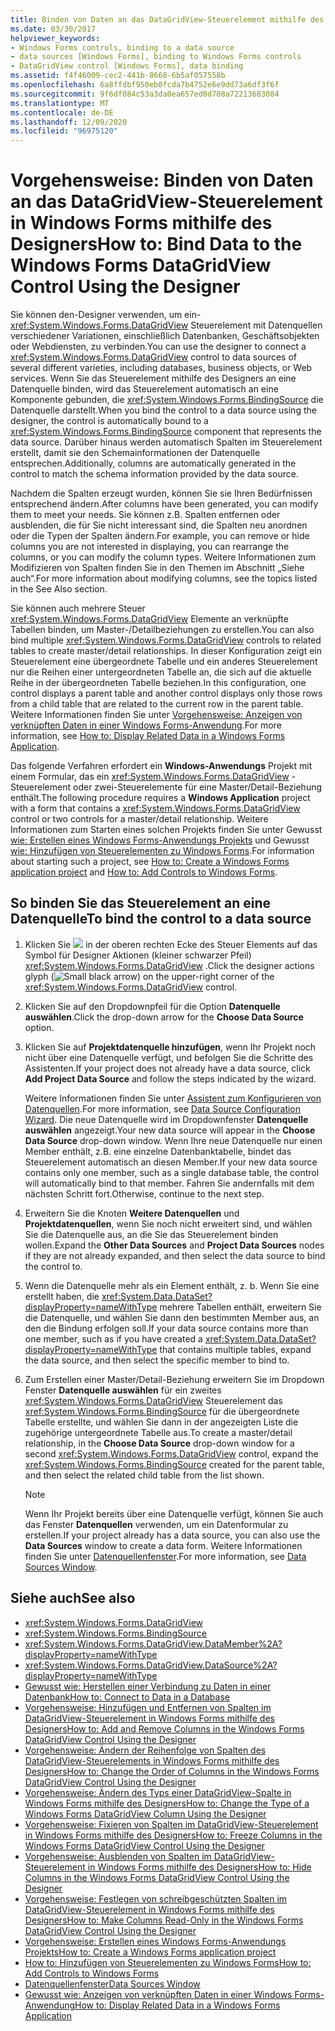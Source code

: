 ```yaml
---
title: Binden von Daten an das DataGridView-Steuerelement mithilfe des Designers
ms.date: 03/30/2017
helpviewer_keywords:
- Windows Forms controls, binding to a data source
- data sources [Windows Forms], binding to Windows Forms controls
- DataGridView control [Windows Forms], data binding
ms.assetid: f4f46009-cec2-441b-8668-6b5af057558b
ms.openlocfilehash: 6a8ffdbf950eb0fcda7b4752e6e9dd73a6df3f6f
ms.sourcegitcommit: 9f6df084c53a3da0ea657ed0d708a72213683084
ms.translationtype: MT
ms.contentlocale: de-DE
ms.lasthandoff: 12/09/2020
ms.locfileid: "96975120"
---
```

# <a name="how-to-bind-data-to-the-windows-forms-datagridview-control-using-the-designer"></a><span data-ttu-id="4acf9-102">Vorgehensweise: Binden von Daten an das DataGridView-Steuerelement in Windows Forms mithilfe des Designers</span><span class="sxs-lookup"><span data-stu-id="4acf9-102">How to: Bind Data to the Windows Forms DataGridView Control Using the Designer</span></span>

<span data-ttu-id="4acf9-103">Sie können den-Designer verwenden, um ein- <xref:System.Windows.Forms.DataGridView> Steuerelement mit Datenquellen verschiedener Variationen, einschließlich Datenbanken, Geschäftsobjekten oder Webdiensten, zu verbinden.</span><span class="sxs-lookup"><span data-stu-id="4acf9-103">You can use the designer to connect a <xref:System.Windows.Forms.DataGridView> control to data sources of several different varieties, including databases, business objects, or Web services.</span></span> <span data-ttu-id="4acf9-104">Wenn Sie das Steuerelement mithilfe des Designers an eine Datenquelle binden, wird das Steuerelement automatisch an eine Komponente gebunden, die <xref:System.Windows.Forms.BindingSource> die Datenquelle darstellt.</span><span class="sxs-lookup"><span data-stu-id="4acf9-104">When you bind the control to a data source using the designer, the control is automatically bound to a <xref:System.Windows.Forms.BindingSource> component that represents the data source.</span></span> <span data-ttu-id="4acf9-105">Darüber hinaus werden automatisch Spalten im Steuerelement erstellt, damit sie den Schemainformationen der Datenquelle entsprechen.</span><span class="sxs-lookup"><span data-stu-id="4acf9-105">Additionally, columns are automatically generated in the control to match the schema information provided by the data source.</span></span>

 <span data-ttu-id="4acf9-106">Nachdem die Spalten erzeugt wurden, können Sie sie Ihren Bedürfnissen entsprechend ändern.</span><span class="sxs-lookup"><span data-stu-id="4acf9-106">After columns have been generated, you can modify them to meet your needs.</span></span> <span data-ttu-id="4acf9-107">Sie können z.B. Spalten entfernen oder ausblenden, die für Sie nicht interessant sind, die Spalten neu anordnen oder die Typen der Spalten ändern.</span><span class="sxs-lookup"><span data-stu-id="4acf9-107">For example, you can remove or hide columns you are not interested in displaying, you can rearrange the columns, or you can modify the column types.</span></span> <span data-ttu-id="4acf9-108">Weitere Informationen zum Modifizieren von Spalten finden Sie in den Themen im Abschnitt „Siehe auch“.</span><span class="sxs-lookup"><span data-stu-id="4acf9-108">For more information about modifying columns, see the topics listed in the See Also section.</span></span>

 <span data-ttu-id="4acf9-109">Sie können auch mehrere Steuer <xref:System.Windows.Forms.DataGridView> Elemente an verknüpfte Tabellen binden, um Master-/Detailbeziehungen zu erstellen.</span><span class="sxs-lookup"><span data-stu-id="4acf9-109">You can also bind multiple <xref:System.Windows.Forms.DataGridView> controls to related tables to create master/detail relationships.</span></span> <span data-ttu-id="4acf9-110">In dieser Konfiguration zeigt ein Steuerelement eine übergeordnete Tabelle und ein anderes Steuerelement nur die Reihen einer untergeordneten Tabelle an, die sich auf die aktuelle Reihe in der übergeordneten Tabelle beziehen.</span><span class="sxs-lookup"><span data-stu-id="4acf9-110">In this configuration, one control displays a parent table and another control displays only those rows from a child table that are related to the current row in the parent table.</span></span> <span data-ttu-id="4acf9-111">Weitere Informationen finden Sie unter [Vorgehensweise: Anzeigen von verknüpften Daten in einer Windows Forms-Anwendung](/previous-versions/visualstudio/visual-studio-2013/57tx3hhe(v=vs.120)).</span><span class="sxs-lookup"><span data-stu-id="4acf9-111">For more information, see [How to: Display Related Data in a Windows Forms Application](/previous-versions/visualstudio/visual-studio-2013/57tx3hhe(v=vs.120)).</span></span>

 <span data-ttu-id="4acf9-112">Das folgende Verfahren erfordert ein **Windows-Anwendungs** Projekt mit einem Formular, das ein <xref:System.Windows.Forms.DataGridView> -Steuerelement oder zwei-Steuerelemente für eine Master/Detail-Beziehung enthält.</span><span class="sxs-lookup"><span data-stu-id="4acf9-112">The following procedure requires a **Windows Application** project with a form that contains a <xref:System.Windows.Forms.DataGridView> control or two controls for a master/detail relationship.</span></span> <span data-ttu-id="4acf9-113">Weitere Informationen zum Starten eines solchen Projekts finden Sie unter Gewusst [wie: Erstellen eines Windows Forms-Anwendungs Projekts](/visualstudio/ide/step-1-create-a-windows-forms-application-project) und Gewusst [wie: Hinzufügen von Steuerelementen zu Windows Forms](how-to-add-controls-to-windows-forms.md).</span><span class="sxs-lookup"><span data-stu-id="4acf9-113">For information about starting such a project, see [How to: Create a Windows Forms application project](/visualstudio/ide/step-1-create-a-windows-forms-application-project) and [How to: Add Controls to Windows Forms](how-to-add-controls-to-windows-forms.md).</span></span>

## <a name="to-bind-the-control-to-a-data-source"></a><span data-ttu-id="4acf9-114">So binden Sie das Steuerelement an eine Datenquelle</span><span class="sxs-lookup"><span data-stu-id="4acf9-114">To bind the control to a data source</span></span>

1. <span data-ttu-id="4acf9-115">Klicken Sie ![ ](./media/designer-actions-glyph.gif) in der oberen rechten Ecke des Steuer Elements auf das Symbol für Designer Aktionen (kleiner schwarzer Pfeil) <xref:System.Windows.Forms.DataGridView> .</span><span class="sxs-lookup"><span data-stu-id="4acf9-115">Click the designer actions glyph (![Small black arrow](./media/designer-actions-glyph.gif)) on the upper-right corner of the <xref:System.Windows.Forms.DataGridView> control.</span></span>

2. <span data-ttu-id="4acf9-116">Klicken Sie auf den Dropdownpfeil für die Option **Datenquelle auswählen**.</span><span class="sxs-lookup"><span data-stu-id="4acf9-116">Click the drop-down arrow for the **Choose Data Source** option.</span></span>

3. <span data-ttu-id="4acf9-117">Klicken Sie auf **Projektdatenquelle hinzufügen**, wenn Ihr Projekt noch nicht über eine Datenquelle verfügt, und befolgen Sie die Schritte des Assistenten.</span><span class="sxs-lookup"><span data-stu-id="4acf9-117">If your project does not already have a data source, click **Add Project Data Source** and follow the steps indicated by the wizard.</span></span>

     <span data-ttu-id="4acf9-118">Weitere Informationen finden Sie unter [Assistent zum Konfigurieren von Datenquellen](/previous-versions/visualstudio/visual-studio-2013/w4dd7z6t(v=vs.120)).</span><span class="sxs-lookup"><span data-stu-id="4acf9-118">For more information, see [Data Source Configuration Wizard](/previous-versions/visualstudio/visual-studio-2013/w4dd7z6t(v=vs.120)).</span></span> <span data-ttu-id="4acf9-119">Die neue Datenquelle wird im Dropdownfenster **Datenquelle auswählen** angezeigt.</span><span class="sxs-lookup"><span data-stu-id="4acf9-119">Your new data source will appear in the **Choose Data Source** drop-down window.</span></span> <span data-ttu-id="4acf9-120">Wenn Ihre neue Datenquelle nur einen Member enthält, z.B. eine einzelne Datenbanktabelle, bindet das Steuerelement automatisch an diesen Member.</span><span class="sxs-lookup"><span data-stu-id="4acf9-120">If your new data source contains only one member, such as a single database table, the control will automatically bind to that member.</span></span> <span data-ttu-id="4acf9-121">Fahren Sie andernfalls mit dem nächsten Schritt fort.</span><span class="sxs-lookup"><span data-stu-id="4acf9-121">Otherwise, continue to the next step.</span></span>

4. <span data-ttu-id="4acf9-122">Erweitern Sie die Knoten **Weitere Datenquellen** und **Projektdatenquellen**, wenn Sie noch nicht erweitert sind, und wählen Sie die Datenquelle aus, an die Sie das Steuerelement binden wollen.</span><span class="sxs-lookup"><span data-stu-id="4acf9-122">Expand the **Other Data Sources** and **Project Data Sources** nodes if they are not already expanded, and then select the data source to bind the control to.</span></span>

5. <span data-ttu-id="4acf9-123">Wenn die Datenquelle mehr als ein Element enthält, z. b. Wenn Sie eine erstellt haben, die <xref:System.Data.DataSet?displayProperty=nameWithType> mehrere Tabellen enthält, erweitern Sie die Datenquelle, und wählen Sie dann den bestimmten Member aus, an den die Bindung erfolgen soll.</span><span class="sxs-lookup"><span data-stu-id="4acf9-123">If your data source contains more than one member, such as if you have created a <xref:System.Data.DataSet?displayProperty=nameWithType> that contains multiple tables, expand the data source, and then select the specific member to bind to.</span></span>

6. <span data-ttu-id="4acf9-124">Zum Erstellen einer Master/Detail-Beziehung erweitern Sie im Dropdown Fenster **Datenquelle auswählen** für ein zweites <xref:System.Windows.Forms.DataGridView> Steuerelement das <xref:System.Windows.Forms.BindingSource> für die übergeordnete Tabelle erstellte, und wählen Sie dann in der angezeigten Liste die zugehörige untergeordnete Tabelle aus.</span><span class="sxs-lookup"><span data-stu-id="4acf9-124">To create a master/detail relationship, in the **Choose Data Source** drop-down window for a second <xref:System.Windows.Forms.DataGridView> control, expand the <xref:System.Windows.Forms.BindingSource> created for the parent table, and then select the related child table from the list shown.</span></span>

    > [!NOTE]
    > <span data-ttu-id="4acf9-125">Wenn Ihr Projekt bereits über eine Datenquelle verfügt, können Sie auch das Fenster **Datenquellen** verwenden, um ein Datenformular zu erstellen.</span><span class="sxs-lookup"><span data-stu-id="4acf9-125">If your project already has a data source, you can also use the **Data Sources** window to create a data form.</span></span> <span data-ttu-id="4acf9-126">Weitere Informationen finden Sie unter [Datenquellenfenster](/previous-versions/visualstudio/visual-studio-2013/6ckyxa83(v=vs.120)).</span><span class="sxs-lookup"><span data-stu-id="4acf9-126">For more information, see [Data Sources Window](/previous-versions/visualstudio/visual-studio-2013/6ckyxa83(v=vs.120)).</span></span>

## <a name="see-also"></a><span data-ttu-id="4acf9-127">Siehe auch</span><span class="sxs-lookup"><span data-stu-id="4acf9-127">See also</span></span>

- <xref:System.Windows.Forms.DataGridView>
- <xref:System.Windows.Forms.BindingSource>
- <xref:System.Windows.Forms.DataGridView.DataMember%2A?displayProperty=nameWithType>
- <xref:System.Windows.Forms.DataGridView.DataSource%2A?displayProperty=nameWithType>
- <span data-ttu-id="4acf9-128">[Gewusst wie: Herstellen einer Verbindung zu Daten in einer Datenbank](/previous-versions/visualstudio/visual-studio-2013/fxk9yw1t(v=vs.120))</span><span class="sxs-lookup"><span data-stu-id="4acf9-128">[How to: Connect to Data in a Database](/previous-versions/visualstudio/visual-studio-2013/fxk9yw1t(v=vs.120))</span></span>
- [<span data-ttu-id="4acf9-129">Vorgehensweise: Hinzufügen und Entfernen von Spalten im DataGridView-Steuerelement in Windows Forms mithilfe des Designers</span><span class="sxs-lookup"><span data-stu-id="4acf9-129">How to: Add and Remove Columns in the Windows Forms DataGridView Control Using the Designer</span></span>](add-and-remove-columns-in-the-datagrid-using-the-designer.md)
- [<span data-ttu-id="4acf9-130">Vorgehensweise: Ändern der Reihenfolge von Spalten des DataGridView-Steuerelements in Windows Forms mithilfe des Designers</span><span class="sxs-lookup"><span data-stu-id="4acf9-130">How to: Change the Order of Columns in the Windows Forms DataGridView Control Using the Designer</span></span>](change-the-order-of-columns-in-the-datagrid-using-the-designer.md)
- [<span data-ttu-id="4acf9-131">Vorgehensweise: Ändern des Typs einer DataGridView-Spalte in Windows Forms mithilfe des Designers</span><span class="sxs-lookup"><span data-stu-id="4acf9-131">How to: Change the Type of a Windows Forms DataGridView Column Using the Designer</span></span>](change-the-type-of-a-wf-datagridview-column-using-the-designer.md)
- [<span data-ttu-id="4acf9-132">Vorgehensweise: Fixieren von Spalten im DataGridView-Steuerelement in Windows Forms mithilfe des Designers</span><span class="sxs-lookup"><span data-stu-id="4acf9-132">How to: Freeze Columns in the Windows Forms DataGridView Control Using the Designer</span></span>](freeze-columns-in-the-datagrid-using-the-designer.md)
- [<span data-ttu-id="4acf9-133">Vorgehensweise: Ausblenden von Spalten im DataGridView-Steuerelement in Windows Forms mithilfe des Designers</span><span class="sxs-lookup"><span data-stu-id="4acf9-133">How to: Hide Columns in the Windows Forms DataGridView Control Using the Designer</span></span>](hide-columns-in-the-datagrid-using-the-designer.md)
- [<span data-ttu-id="4acf9-134">Vorgehensweise: Festlegen von schreibgeschützten Spalten im DataGridView-Steuerelement in Windows Forms mithilfe des Designers</span><span class="sxs-lookup"><span data-stu-id="4acf9-134">How to: Make Columns Read-Only in the Windows Forms DataGridView Control Using the Designer</span></span>](make-columns-read-only-in-the-datagrid-using-the-designer.md)
- [<span data-ttu-id="4acf9-135">Vorgehensweise: Erstellen eines Windows Forms-Anwendungs Projekts</span><span class="sxs-lookup"><span data-stu-id="4acf9-135">How to: Create a Windows Forms application project</span></span>](/visualstudio/ide/step-1-create-a-windows-forms-application-project)
- [<span data-ttu-id="4acf9-136">How to: Hinzufügen von Steuerelementen zu Windows Forms</span><span class="sxs-lookup"><span data-stu-id="4acf9-136">How to: Add Controls to Windows Forms</span></span>](how-to-add-controls-to-windows-forms.md)
- <span data-ttu-id="4acf9-137">[Datenquellenfenster](/previous-versions/visualstudio/visual-studio-2013/6ckyxa83(v=vs.120))</span><span class="sxs-lookup"><span data-stu-id="4acf9-137">[Data Sources Window](/previous-versions/visualstudio/visual-studio-2013/6ckyxa83(v=vs.120))</span></span>
- <span data-ttu-id="4acf9-138">[Gewusst wie: Anzeigen von verknüpften Daten in einer Windows Forms-Anwendung](/previous-versions/visualstudio/visual-studio-2013/57tx3hhe(v=vs.120))</span><span class="sxs-lookup"><span data-stu-id="4acf9-138">[How to: Display Related Data in a Windows Forms Application](/previous-versions/visualstudio/visual-studio-2013/57tx3hhe(v=vs.120))</span></span>
